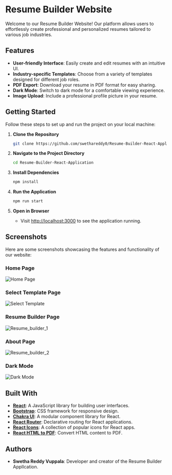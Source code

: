 # Resume Builder Website

Welcome to our Resume Builder Website! Our platform allows users to effortlessly create professional and personalized resumes tailored to various job industries.

## Features

- **User-friendly Interface**: Easily create and edit resumes with an intuitive UI.
- **Industry-specific Templates**: Choose from a variety of templates designed for different job roles.
- **PDF Export**: Download your resume in PDF format for easy sharing.
- **Dark Mode**: Switch to dark mode for a comfortable viewing experience.
- **Image Upload**: Include a professional profile picture in your resume.

## Getting Started

Follow these steps to set up and run the project on your local machine:

1. **Clone the Repository**
    ```bash
    git clone https://github.com/swethareddy0/Resume-Builder-React-Application
    ```

2. **Navigate to the Project Directory**
    ```bash
    cd Resume-Builder-React-Application
    ```

3. **Install Dependencies**
    ```bash
    npm install
    ```

4. **Run the Application**
    ```bash
    npm run start
    ```

5. **Open in Browser**
    - Visit [http://localhost:3000](http://localhost:3000) to see the application running.

## Screenshots

Here are some screenshots showcasing the features and functionality of our website:

### Home Page
![Home Page](https://user-images.githubusercontent.com/87645745/213860435-ef02b36f-adbd-4517-b103-174c3dcb7be9.png)

### Select Template Page
![Select Template](https://user-images.githubusercontent.com/87645745/213860462-ea8bd7db-2c15-4633-9894-113f047cc13b.png)

### Resume Builder Page
![Resume_builder_1](https://github.com/swethareddy0/Resume-Builder-React-Application/assets/60864843/a652dd4a-a270-4772-a3c2-0e8f52788301)

### About Page
![Resume_builder_2](https://github.com/swethareddy0/Resume-Builder-React-Application/assets/60864843/bd271e6b-335a-477a-9735-543d4d792bf3)

### Dark Mode
![Dark Mode](https://user-images.githubusercontent.com/87645745/213860517-73a40b9c-dd35-4586-a253-757c654f19c7.png)


## Built With

- **[React](https://reactjs.org/)**: A JavaScript library for building user interfaces.
- **[Bootstrap](https://getbootstrap.com/)**: CSS framework for responsive design.
- **[Chakra UI](https://chakra-ui.com/)**: A modular component library for React.
- **[React Router](https://reactrouter.com/)**: Declarative routing for React applications.
- **[React Icons](https://react-icons.github.io/react-icons/)**: A collection of popular icons for React apps.
- **[React HTML to PDF](https://www.npmjs.com/package/react-html-to-pdf)**: Convert HTML content to PDF.

## Authors

- **Swetha Reddy Vuppala**: Developer and creator of the Resume Builder Appllcation.
